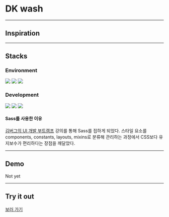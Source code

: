 # DK wash

---

## Inspiration

---

## Stacks

### Environment

<img src="https://img.shields.io/badge/Visual Studio Code-007ACC?style=flat-square&logo=VisualStudioCode&logoColor=white"/>
<img src="https://img.shields.io/badge/GitHub-181717?style=flat-square&logo=GitHub&logoColor=white"/>
<img src="https://img.shields.io/badge/Figma-F24E1E?style=flat-square&logo=Figma&logoColor=white"/>

### Development

<img src="https://img.shields.io/badge/HTML5-E34F26?style=flat-square&logo=HTML5&logoColor=white"/>
<img src="https://img.shields.io/badge/Sass-CC6699?style=flat-square&logo=Sass&logoColor=white"/>
<img src="https://img.shields.io/badge/JavaScript-F7DF1E?style=flat-square&logo=JavaScript&logoColor=black"/>

#### Sass를 사용한 이유

[김버그의 UI 개발 부트캠프](https://edu.goorm.io/lecture/25681/%EA%B9%80%EB%B2%84%EA%B7%B8%EC%9D%98-ui-%EA%B0%9C%EB%B0%9C-%EB%B6%80%ED%8A%B8%EC%BA%A0%ED%94%84-%EA%B2%BD%EB%A0%A5%EA%B0%99%EC%9D%80-%EC%8B%A0%EC%9E%85%EC%9C%BC%EB%A1%9C-%EB%A0%88%EB%B2%A8%EC%97%85) 강의를 통해 Sass를 접하게 되었다. 스타일 요소를 components, constants, layouts, mixins로 분류해 관리하는 과정에서 CSS보다 유지보수가 편리하다는 장점을 깨달았다.

---

## Demo

Not yet

---

## Try it out

[보러 가기](https://yeonsubaek.github.io/DKwash)
